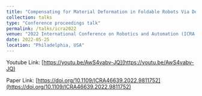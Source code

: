 ```yaml
---
title: "Compensating for Material Deformation in Foldable Robots Via Deep Learning -- a Case Study"
collection: talks
type: "Conference proceedings talk"
permalink: /talks/icra2022
venue: "2022 International Conference on Robotics and Automation (ICRA 2022)"
date: 2022-05-25
location: "Philadelphia, USA"
---
```


Youtube Link: [https://youtu.be/AwS4vabv-JQ](https://youtu.be/AwS4vabv-JQ)

Paper Link: [https://doi.org/10.1109/ICRA46639.2022.9811752](https://doi.org/10.1109/ICRA46639.2022.9811752)
